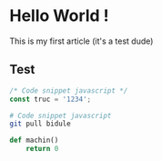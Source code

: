 # Hello World !  

This is my first article (it's a test dude)  

## Test

```javascript
/* Code snippet javascript */
const truc = '1234';
```

```bash
# Code snippet javascript 
git pull bidule
```

```python
def machin()
    return 0
```